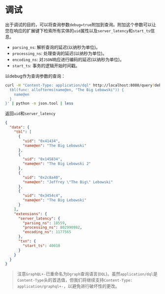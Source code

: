 # 调试

出于调试的目的，可以将查询参数`debug=true`附加到查询。附加这个参数可以让您在响应的扩展键下检索所有实体的`uid`属性以及`server_latency`和`start_ts`信息。

* `parsing_ns`: 解析查询的延迟(以纳秒为单位)。
* `processing_ns`: 处理查询的延迟(以纳秒为单位)。
* `encoding_ns`: 对`JSON`响应进行编码的延迟(以纳秒为单位)。
* `start_ts`: 事务的逻辑开始时间戳。

以debug作为查询参数的查询：

``` bash
curl -H "Content-Type: application/dql" http://localhost:8080/query?debug=true -XPOST -d $'{
  tbl(func: allofterms(name@en, "The Big Lebowski")) {
    name@en
  }
}' | python -m json.tool | less
```

返回`uid`和`server_latency`

``` json 
{
  "data": {
    "tbl": [
      {
        "uid": "0x41434",
        "name@en": "The Big Lebowski"
      },
      {
        "uid": "0x145834",
        "name@en": "The Big Lebowski 2"
      },
      {
        "uid": "0x2c8a40",
        "name@en": "Jeffrey \"The Big\" Lebowski"
      },
      {
        "uid": "0x3454c4",
        "name@en": "The Big Lebowski"
      }
    ],
    "extensions": {
      "server_latency": {
        "parsing_ns": 18559,
        "processing_ns": 802990982,
        "encoding_ns": 1177565
      },
      "txn": {
        "start_ts": 40010
      }
    }
  }
}
```

> 注意`GraphQL+-`已重命名为`Dgraph`查询语言(`DQL`)。虽然`application/dql`是`Content-Type`头的首选值，但我们将继续支持`Content-Type: application/graphql+-`，以避免进行破坏性的更改。

